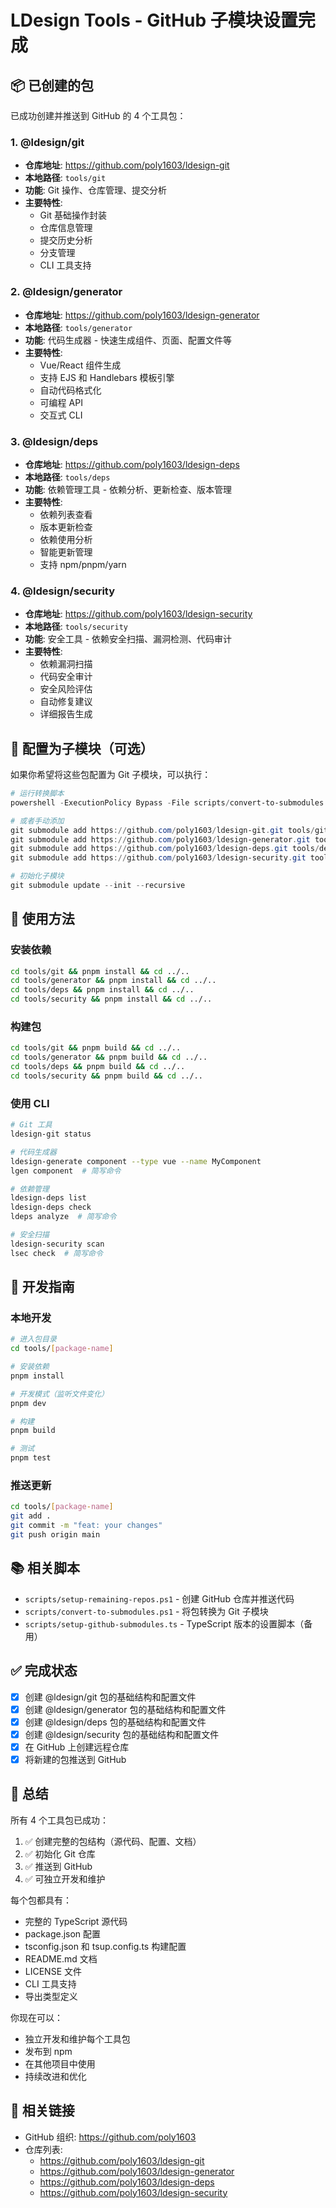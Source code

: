 # LDesign Tools - GitHub 子模块设置完成

## 📦 已创建的包

已成功创建并推送到 GitHub 的 4 个工具包：

### 1. @ldesign/git
- **仓库地址**: https://github.com/poly1603/ldesign-git
- **本地路径**: `tools/git`
- **功能**: Git 操作、仓库管理、提交分析
- **主要特性**:
  - Git 基础操作封装
  - 仓库信息管理
  - 提交历史分析
  - 分支管理
  - CLI 工具支持

### 2. @ldesign/generator
- **仓库地址**: https://github.com/poly1603/ldesign-generator
- **本地路径**: `tools/generator`
- **功能**: 代码生成器 - 快速生成组件、页面、配置文件等
- **主要特性**:
  - Vue/React 组件生成
  - 支持 EJS 和 Handlebars 模板引擎
  - 自动代码格式化
  - 可编程 API
  - 交互式 CLI

### 3. @ldesign/deps
- **仓库地址**: https://github.com/poly1603/ldesign-deps
- **本地路径**: `tools/deps`
- **功能**: 依赖管理工具 - 依赖分析、更新检查、版本管理
- **主要特性**:
  - 依赖列表查看
  - 版本更新检查
  - 依赖使用分析
  - 智能更新管理
  - 支持 npm/pnpm/yarn

### 4. @ldesign/security
- **仓库地址**: https://github.com/poly1603/ldesign-security
- **本地路径**: `tools/security`
- **功能**: 安全工具 - 依赖安全扫描、漏洞检测、代码审计
- **主要特性**:
  - 依赖漏洞扫描
  - 代码安全审计
  - 安全风险评估
  - 自动修复建议
  - 详细报告生成

## 🚀 配置为子模块（可选）

如果你希望将这些包配置为 Git 子模块，可以执行：

```powershell
# 运行转换脚本
powershell -ExecutionPolicy Bypass -File scripts/convert-to-submodules.ps1

# 或者手动添加
git submodule add https://github.com/poly1603/ldesign-git.git tools/git
git submodule add https://github.com/poly1603/ldesign-generator.git tools/generator
git submodule add https://github.com/poly1603/ldesign-deps.git tools/deps
git submodule add https://github.com/poly1603/ldesign-security.git tools/security

# 初始化子模块
git submodule update --init --recursive
```

## 📝 使用方法

### 安装依赖
```bash
cd tools/git && pnpm install && cd ../..
cd tools/generator && pnpm install && cd ../..
cd tools/deps && pnpm install && cd ../..
cd tools/security && pnpm install && cd ../..
```

### 构建包
```bash
cd tools/git && pnpm build && cd ../..
cd tools/generator && pnpm build && cd ../..
cd tools/deps && pnpm build && cd ../..
cd tools/security && pnpm build && cd ../..
```

### 使用 CLI
```bash
# Git 工具
ldesign-git status

# 代码生成器
ldesign-generate component --type vue --name MyComponent
lgen component  # 简写命令

# 依赖管理
ldesign-deps list
ldesign-deps check
ldeps analyze  # 简写命令

# 安全扫描
ldesign-security scan
lsec check  # 简写命令
```

## 🔧 开发指南

### 本地开发
```bash
# 进入包目录
cd tools/[package-name]

# 安装依赖
pnpm install

# 开发模式（监听文件变化）
pnpm dev

# 构建
pnpm build

# 测试
pnpm test
```

### 推送更新
```bash
cd tools/[package-name]
git add .
git commit -m "feat: your changes"
git push origin main
```

## 📚 相关脚本

- `scripts/setup-remaining-repos.ps1` - 创建 GitHub 仓库并推送代码
- `scripts/convert-to-submodules.ps1` - 将包转换为 Git 子模块
- `scripts/setup-github-submodules.ts` - TypeScript 版本的设置脚本（备用）

## ✅ 完成状态

- [x] 创建 @ldesign/git 包的基础结构和配置文件
- [x] 创建 @ldesign/generator 包的基础结构和配置文件
- [x] 创建 @ldesign/deps 包的基础结构和配置文件
- [x] 创建 @ldesign/security 包的基础结构和配置文件
- [x] 在 GitHub 上创建远程仓库
- [x] 将新建的包推送到 GitHub

## 🎉 总结

所有 4 个工具包已成功：
1. ✅ 创建完整的包结构（源代码、配置、文档）
2. ✅ 初始化 Git 仓库
3. ✅ 推送到 GitHub
4. ✅ 可独立开发和维护

每个包都具有：
- 完整的 TypeScript 源代码
- package.json 配置
- tsconfig.json 和 tsup.config.ts 构建配置
- README.md 文档
- LICENSE 文件
- CLI 工具支持
- 导出类型定义

你现在可以：
- 独立开发和维护每个工具包
- 发布到 npm
- 在其他项目中使用
- 持续改进和优化

## 🔗 相关链接

- GitHub 组织: https://github.com/poly1603
- 仓库列表:
  - https://github.com/poly1603/ldesign-git
  - https://github.com/poly1603/ldesign-generator
  - https://github.com/poly1603/ldesign-deps
  - https://github.com/poly1603/ldesign-security

